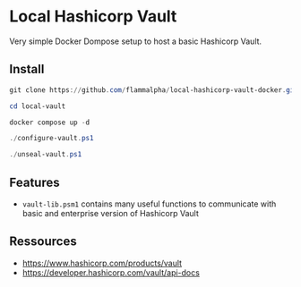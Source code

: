 # Local Hashicorp Vault

Very simple Docker Dompose setup to host a basic Hashicorp Vault.

## Install

```powershell
git clone https://github.com/flammalpha/local-hashicorp-vault-docker.git local-vault

cd local-vault

docker compose up -d

./configure-vault.ps1

./unseal-vault.ps1
```

## Features

- `vault-lib.psm1` contains many useful functions to communicate with basic and enterprise version of Hashicorp Vault

## Ressources

- <https://www.hashicorp.com/products/vault>
- <https://developer.hashicorp.com/vault/api-docs>
